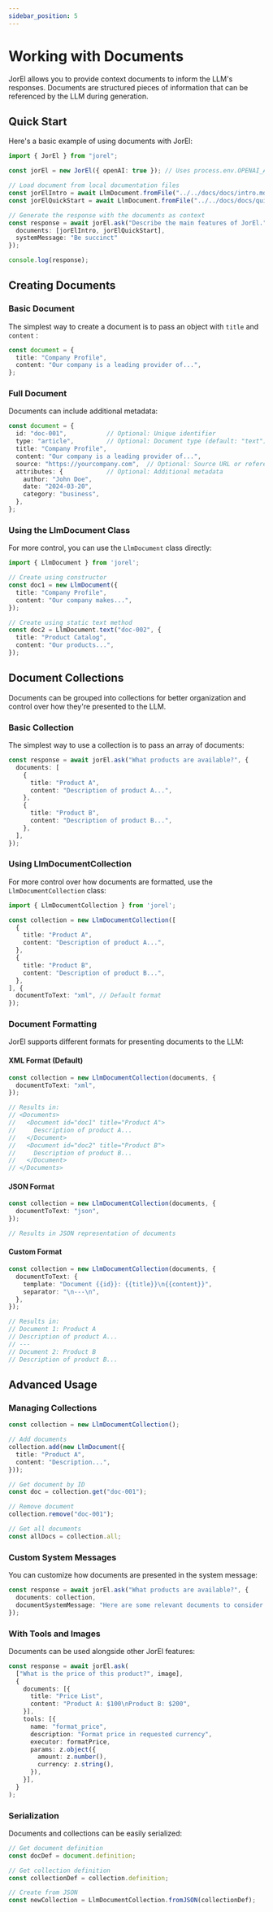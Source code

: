 ```yaml
---
sidebar_position: 5
---
```


# Working with Documents

JorEl allows you to provide context documents to inform the LLM's responses. Documents are structured pieces of information that can be referenced by the LLM during generation.

## Quick Start

Here's a basic example of using documents with JorEl:

```typescript
import { JorEl } from "jorel";

const jorEl = new JorEl({ openAI: true }); // Uses process.env.OPENAI_API_KEY

// Load document from local documentation files
const jorElIntro = await LlmDocument.fromFile("../../docs/docs/intro.md");
const jorElQuickStart = await LlmDocument.fromFile("../../docs/docs/quick-start.md");

// Generate the response with the documents as context
const response = await jorEl.ask("Describe the main features of JorEl.", {
  documents: [jorElIntro, jorElQuickStart],
  systemMessage: "Be succinct"
});

console.log(response);
```

## Creating Documents

### Basic Document

The simplest way to create a document is to pass an object with `title` and `content` :

```typescript
const document = {
  title: "Company Profile",
  content: "Our company is a leading provider of...",
};
```

### Full Document

Documents can include additional metadata:

```typescript
const document = {
  id: "doc-001",           // Optional: Unique identifier
  type: "article",         // Optional: Document type (default: "text")
  title: "Company Profile",
  content: "Our company is a leading provider of...",
  source: "https://yourcompany.com",  // Optional: Source URL or reference
  attributes: {            // Optional: Additional metadata
    author: "John Doe",
    date: "2024-03-20",
    category: "business",
  },
};
```

### Using the LlmDocument Class

For more control, you can use the `LlmDocument` class directly:

```typescript
import { LlmDocument } from 'jorel';

// Create using constructor
const doc1 = new LlmDocument({
  title: "Company Profile",
  content: "Our company makes...",
});

// Create using static text method
const doc2 = LlmDocument.text("doc-002", {
  title: "Product Catalog",
  content: "Our products...",
});
```

## Document Collections

Documents can be grouped into collections for better organization and control over how they're presented to the LLM.

### Basic Collection

The simplest way to use a collection is to pass an array of documents:

```typescript
const response = await jorEl.ask("What products are available?", {
  documents: [
    {
      title: "Product A",
      content: "Description of product A...",
    },
    {
      title: "Product B",
      content: "Description of product B...",
    },
  ],
});
```

### Using LlmDocumentCollection

For more control over how documents are formatted, use the `LlmDocumentCollection` class:

```typescript
import { LlmDocumentCollection } from 'jorel';

const collection = new LlmDocumentCollection([
  {
    title: "Product A",
    content: "Description of product A...",
  },
  {
    title: "Product B",
    content: "Description of product B...",
  },
], {
  documentToText: "xml", // Default format
});
```

### Document Formatting

JorEl supports different formats for presenting documents to the LLM:

#### XML Format (Default)

```typescript
const collection = new LlmDocumentCollection(documents, {
  documentToText: "xml",
});

// Results in:
// <Documents>
//   <Document id="doc1" title="Product A">
//     Description of product A...
//   </Document>
//   <Document id="doc2" title="Product B">
//     Description of product B...
//   </Document>
// </Documents>
```

#### JSON Format

```typescript
const collection = new LlmDocumentCollection(documents, {
  documentToText: "json",
});

// Results in JSON representation of documents
```

#### Custom Format

```typescript
const collection = new LlmDocumentCollection(documents, {
  documentToText: {
    template: "Document {{id}}: {{title}}\n{{content}}",
    separator: "\n---\n",
  },
});

// Results in:
// Document 1: Product A
// Description of product A...
// ---
// Document 2: Product B
// Description of product B...
```

## Advanced Usage

### Managing Collections

```typescript
const collection = new LlmDocumentCollection();

// Add documents
collection.add(new LlmDocument({
  title: "Product A",
  content: "Description...",
}));

// Get document by ID
const doc = collection.get("doc-001");

// Remove document
collection.remove("doc-001");

// Get all documents
const allDocs = collection.all;
```

### Custom System Messages

You can customize how documents are presented in the system message:

```typescript
const response = await jorEl.ask("What products are available?", {
  documents: collection,
  documentSystemMessage: "Here are some relevant documents to consider: {{documents}}",
});
```

### With Tools and Images

Documents can be used alongside other JorEl features:

```typescript
const response = await jorEl.ask(
  ["What is the price of this product?", image],
  {
    documents: [{
      title: "Price List",
      content: "Product A: $100\nProduct B: $200",
    }],
    tools: [{
      name: "format_price",
      description: "Format price in requested currency",
      executor: formatPrice,
      params: z.object({
        amount: z.number(),
        currency: z.string(),
      }),
    }],
  }
);
```

### Serialization

Documents and collections can be easily serialized:

```typescript
// Get document definition
const docDef = document.definition;

// Get collection definition
const collectionDef = collection.definition;

// Create from JSON
const newCollection = LlmDocumentCollection.fromJSON(collectionDef);
```
